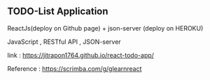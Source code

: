 ## TODO-List Application

ReactJs(deploy on Github page) + json-server (deploy on HEROKU)

JavaScript , RESTful API , JSON-server

link : https://jitrapon1764.github.io/react-todo-app/

Reference : https://scrimba.com/g/glearnreact
